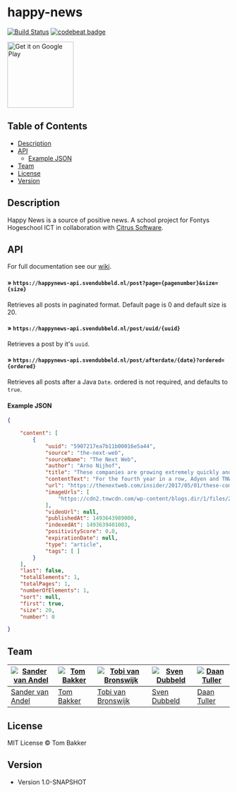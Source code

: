 # happy-news

[![Build Status](https://travis-ci.org/BakkerTom/happy-news.svg?branch=master)](https://travis-ci.org/BakkerTom/happy-news)
[![codebeat badge](https://codebeat.co/badges/503aab65-3852-4b7b-9c46-938a56e05b97)](https://codebeat.co/projects/github-com-bakkertom-happy-news-master)

<a href='https://play.google.com/store/apps/details?id=nl.fhict.happynews.android&pcampaignid=MKT-Other-global-all-co-prtnr-py-PartBadge-Mar2515-1'><img alt='Get it on Google Play' src='https://play.google.com/intl/en_us/badges/images/generic/en_badge_web_generic.png' width="150"/></a>

## Table of Contents
* [Description](#description)
* [API](#api)
    * [Example JSON](#example-json)
* [Team](#team)
* [License](#license)
* [Version](#version)

## Description

Happy News is a source of positive news. A school project for Fontys Hogeschool ICT in collaboration with [Citrus Software](http://citrus.nl/).


## API

For full documentation see our [wiki](https://github.com/BakkerTom/happy-news/wiki/API-Documentation).

#### » `https://happynews-api.svendubbeld.nl/post?page={pagenumber}&size={size}`

Retrieves all posts in paginated format. Default page is 0 and default size is 20.

#### » `https://happynews-api.svendubbeld.nl/post/uuid/{uuid}`

Retrieves a post by it's `uuid`.

#### » `https://happynews-api.svendubbeld.nl/post/afterdate/{date}?ordered={ordered}`

Retrieves all posts after a Java `Date`. ordered is not required, and defaults to `true`.

#### Example JSON
```json
{

    "content": [
        {
            "uuid": "5907217ea7b11b00016e5a44",
            "source": "the-next-web",
            "sourceName": "The Next Web",
            "author": "Arno Nijhof",
            "title": "These companies are growing extremely quickly and will be the unicorns of tomorrow",
            "contentText": "For the fourth year in a row, Adyen and TNW are celebrating European startups with the Tech5. In this competition, we measure companies on growth in revenue over the last three years. ...",
            "url": "https://thenextweb.com/insider/2017/05/01/these-companies-are-growing-extremely-quickly-and-will-be-the-unicorns-of-tomorrow/",
            "imageUrls": [
                "https://cdn2.tnwcdn.com/wp-content/blogs.dir/1/files/2017/05/image3.jpg"
            ],
            "videoUrl": null,
            "publishedAt": 1493643989000,
            "indexedAt": 1493639401003,
            "positivityScore": 0.0,
            "expirationDate": null,
            "type": "article",
            "tags": [ ]
        }
    ],
    "last": false,
    "totalElements": 1,
    "totalPages": 1,
    "numberOfElements": 1,
    "sort": null,
    "first": true,
    "size": 20,
    "number": 0

}
```


## Team
[![Sander van Andel](https://avatars1.githubusercontent.com/u/25583174?v=3&s=250)](https://github.com/SanderVanAndel) | [![Tom Bakker](https://avatars0.githubusercontent.com/u/1022998?v=3&s=250)](https://github.com/BakkerTom) | [![Tobi van Bronswijk](https://avatars2.githubusercontent.com/u/15573392?v=3&s=250)](https://github.com/TvanBronswijk) | [![Sven Dubbeld](https://avatars1.githubusercontent.com/u/4523069?v=3&s=250)](https://github.com/SvenDub) | [![Daan Tuller](https://avatars3.githubusercontent.com/u/15889244?v=3&s=250)](https://github.com/DaanTul)
---|---|---|---|---
[Sander van Andel](https://github.com/SanderVanAndel) | [Tom Bakker](https://github.com/BakkerTom) | [Tobi van Bronswijk](https://github.com/TvanBronswijk) | [Sven Dubbeld](https://github.com/SvenDub) | [Daan Tuller](https://github.com/DaanTul)


## License

MIT License © Tom Bakker

## Version

* Version 1.0-SNAPSHOT
